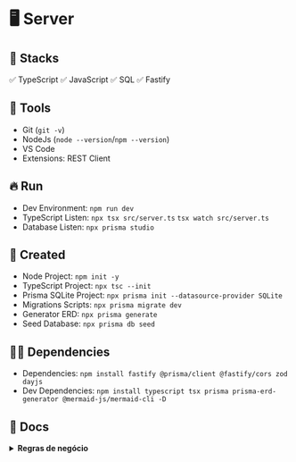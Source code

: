 # :desktop_computer: Server

## :briefcase: Stacks

✅ TypeScript
✅ JavaScript
✅ SQL
✅ Fastify

## :hammer: Tools

- Git (`git -v`)
- NodeJs (`node --version`/`npm --version`)
- VS Code
- Extensions: REST Client

## :fire: Run

- Dev Environment: `npm run dev`
- TypeScript Listen: `npx tsx src/server.ts` `tsx watch src/server.ts`
- Database Listen: `npx prisma studio`

## :baby: Created

- Node Project: `npm init -y`
- TypeScript Project: `npx tsc --init`
- Prisma SQLite Project: `npx prisma init --datasource-provider SQLite`
- Migrations Scripts: `npx prisma migrate dev`
- Generator ERD: `npx prisma generate`
- Seed Database: `npx prisma db seed`

## :ok_man: Dependencies

- Dependencies: `npm install fastify @prisma/client @fastify/cors zod dayjs`
- Dev Dependencies: `npm install typescript tsx prisma prisma-erd-generator @mermaid-js/mermaid-cli -D`

## :page_facing_up: Docs

<details>
<summary><b>Regras de negócio</b></summary>

### :bookmark: Funcionalidades

- **Briefing:**
  - Sistema deverá armazenar hábitos com as seguintes informações `título`, `data de criação` e com seu `identificador`
  - Além disso deverá ser capaz de associar o hábito criado a um dia da semana que pode ser `Domingo`, `Segunda-feira`, `Terça-feira`, `Quarta-feira`, `Quinta-feira`, `Sexta-feira` e `Sábado` e cada hábito só poderá ser criado uma única vez no dia da semana
  - A validade do hábito só poderá ocorrer a partir da data de sua criação, desconsiderando a hora
  - O sistema deverá ser capaz de entregar uma lista de dias no início do ano até o momento da consulta para definir as listas de hábitos de cada dia
  - Quando um dia for selecionado deverá se mostrado de forma detalhada todos os hábitos daquele dia da semana, ainda ser possível modificar a conclusão ou não de um hábito somente se o dia selecionar correponder ao mesmo dia da consulta

- **Entidades:**
  - *Habit-Week: OneToMany*
  - *Week-Habit: ManyToOne*

  - Habit:
    - id: string
    - title: string
    - created_at: date

  - Week:
    - id: string
    - week_day: int
    - habit_id: string

  - *Habit-Day: ManyToMany*
  - *Day-Habit: ManyToMany*

  - Day:
    - id: string
    - date: date

  - DayHabit:
    - id: string
    - habit_id: string
    - day_id: string

<details>
